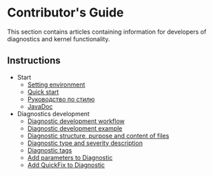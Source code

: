 # Contributor's Guide

This section contains articles containing information for developers of diagnostics and kernel functionality.

## Instructions

- Start
    - [Setting environment](EnvironmentSetting.md)
    - [Quick start](FastStart.md)
    - [Руководство по стилю](StyleGuide.md)
    - [JavaDoc](../javadoc/index.html)
- Diagnostics development
    - [Diagnostic development workflow](DiagnosticDevWorkFlow.md)
    - [Diagnostic development example](DiagnosticExample.md)
    - [Diagnostic structure, purpose and content of files](DiagnosticStructure.md)
    - [Diagnostic type and severity description](DiagnosticTypeAndSeverity.md)
    - [Diagnostic tags](DiagnosticTag.md)
    - [Add parameters to Diagnostic](DiagnostcAddSettings.md)
    - [Add QuickFix to Diagnostic](DiagnosticQuickFix.md)
